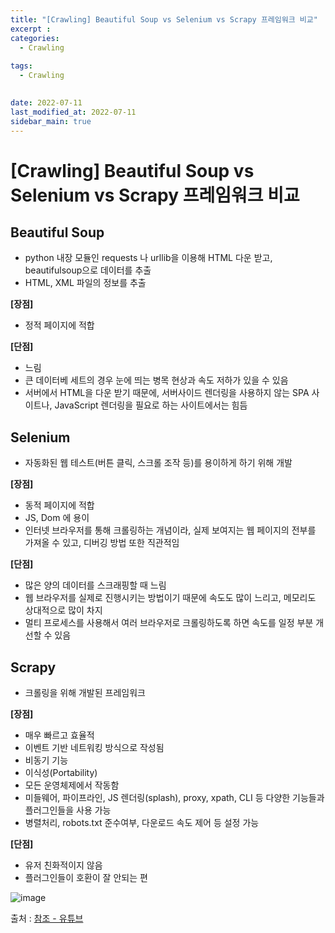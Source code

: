```yaml
---
title: "[Crawling] Beautiful Soup vs Selenium vs Scrapy 프레임워크 비교"
excerpt : 
categories:
  - Crawling
  
tags:
  - Crawling

  
date: 2022-07-11
last_modified_at: 2022-07-11
sidebar_main: true
---
```


# [Crawling] Beautiful Soup vs Selenium vs Scrapy 프레임워크 비교

## Beautiful Soup
- python 내장 모듈인 requests 나 urllib을 이용해 HTML 다운 받고, beautifulsoup으로 데이터를 추출
- HTML, XML 파일의 정보를 추출

**[장점]**
- 정적 페이지에 적합

**[단점]**
- 느림
- 큰 데이터베 세트의 경우 눈에 띄는 병목 현상과 속도 저하가 있을 수 있음
- 서버에서 HTML을 다운 받기 때문에, 서버사이드 렌더링을 사용하지 않는 SPA 사이트나, JavaScript 렌더링을 필요로 하는 사이트에서는 힘듬

## Selenium
- 자동화된 웹 테스트(버튼 클릭, 스크롤 조작 등)를 용이하게 하기 위해 개발

**[장점]**
- 동적 페이지에 적합
- JS, Dom 에 용이
- 인터넷 브라우저를 통해 크롤링하는 개념이라, 실제 보여지는 웹 페이지의 전부를 가져올 수 있고, 디버깅 방법 또한 직관적임

**[단점]**
- 많은 양의 데이터를 스크래핑할 때 느림
- 웹 브라우저를 실제로 진행시키는 방법이기 때문에 속도도 많이 느리고, 메모리도 상대적으로 많이 차지
- 멀티 프로세스를 사용해서 여러 브라우저로 크롤링하도록 하면 속도를 일정 부분 개선할 수 있음


## Scrapy
- 크롤링을 위해 개발된 프레임워크

**[장점]**
- 매우 빠르고 효율적
- 이벤트 기반 네트워킹 방식으로 작성됨
- 비동기 기능
- 이식성(Portability)
- 모든 운영체제에서 작동함
- 미들웨어, 파이프라인, JS 렌더링(splash), proxy, xpath, CLI 등 다양한 기능들과 플러그인들을 사용 가능
- 병렬처리, robots.txt 준수여부, 다운로드 속도 제어 등 설정 가능

**[단점]**
- 유저 친화적이지 않음
- 플러그인들이 호환이 잘 안되는 편

![image](https://user-images.githubusercontent.com/31675698/178191580-faea9518-7bc1-4a13-b48a-e6834b3166dd.png)

출처 : [참조 - 유튜브](https://www.youtube.com/watch?v=ng2o98k983k&t=1s)